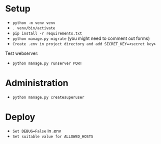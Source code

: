 # Setup
- `python -m venv venv`
- `. venv/bin/activate`
- `pip install -r requirements.txt`
- `python manage.py migrate` (you might need to comment out forms)
- `Create .env in project directory and add SECRET_KEY=<secret key>`

Test webserver:
- `python manage.py runserver PORT`

# Administration
- `python manage.py createsuperuser`

# Deploy
- `Set DEBUG=False` in .env
- `Set suitable value for ALLOWED_HOSTS`